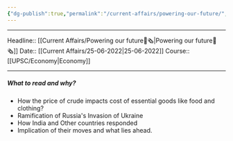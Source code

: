 ```yaml
---
{"dg-publish":true,"permalink":"/current-affairs/powering-our-future/","dgHomeLink":true,"dgPassFrontmatter":false}
---
```


----
Headline:: [[Current Affairs/Powering our future📰🗞️|Powering our future📰🗞️]]
Date:: [[Current Affairs/25-06-2022|25-06-2022]]
Course:: [[UPSC/Economy|Economy]] 

----
##### What to read and why? 
- How the price of crude impacts cost of essential goods like food and clothing?
- Ramification of Russia's Invasion of Ukraine 
- How India and Other countries responded 
- Implication of their moves and what lies ahead.

